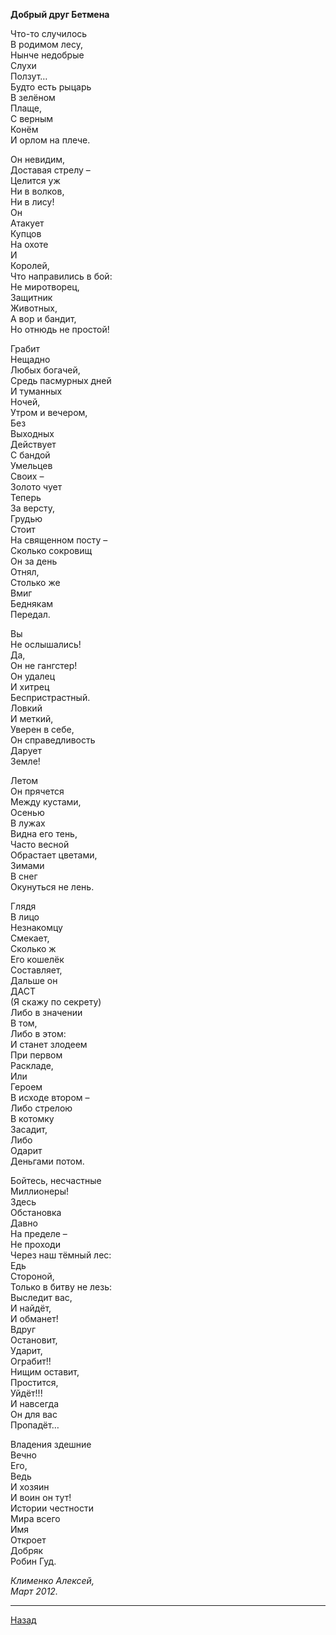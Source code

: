 ﻿**Добрый друг Бетмена**  

Что-то случилось  
В родимом лесу,  
Нынче недобрые  
Слухи  
Ползут…  
Будто есть рыцарь  
В зелёном  
Плаще,  
С верным  
Конём  
И орлом на плече.  

Он невидим,  
Доставая стрелу –  
Целится уж  
Ни в волков,  
Ни в лису!  
Он  
Атакует  
Купцов  
На охоте  
И  
Королей,  
Что направились в бой:  
Не миротворец,  
Защитник  
Животных,  
А вор и бандит,  
Но отнюдь не простой!  

Грабит  
Нещадно  
Любых богачей,  
Средь пасмурных дней  
И туманных  
Ночей,  
Утром и вечером,  
Без  
Выходных  
Действует  
С бандой  
Умельцев  
Своих –  
Золото чует  
Теперь  
За версту,  
Грудью  
Стоит  
На священном посту –  
Сколько сокровищ  
Он за день  
Отнял,  
Столько же  
Вмиг  
Беднякам  
Передал.  

Вы  
Не ослышались!  
Да,  
Он не гангстер!  
Он удалец  
И хитрец  
Беспристрастный.  
Ловкий  
И меткий,  
Уверен в себе,  
Он справедливость  
Дарует  
Земле!  

Летом  
Он прячется  
Между кустами,  
Осенью  
В лужах  
Видна его тень,  
Часто весной  
Обрастает цветами,  
Зимами  
В снег  
Окунуться не лень.  

Глядя  
В лицо  
Незнакомцу  
Смекает,  
Сколько ж  
Его кошелёк  
Составляет,  
Дальше он  
ДАСТ  
(Я скажу по секрету)  
Либо в значении  
В том,  
Либо в этом:  
И станет злодеем  
При первом  
Раскладе,  
Или  
Героем  
В исходе втором –  
Либо стрелою  
В котомку  
Засадит,  
Либо  
Одарит  
Деньгами потом.  

Бойтесь, несчастные  
Миллионеры!  
Здесь  
Обстановка  
Давно  
На пределе –  
Не проходи  
Через наш тёмный лес:  
Едь  
Стороной,  
Только в битву не лезь:  
Выследит вас,  
И найдёт,  
И обманет!  
Вдруг  
Остановит,  
Ударит,  
Ограбит!!  
Нищим оставит,  
Простится,  
Уйдёт!!!  
И навсегда  
Он для вас  
Пропадёт…  

Владения здешние  
Вечно  
Его,  
Ведь  
И хозяин  
И воин он тут!  
Истории честности  
Мира всего  
Имя  
Откроет  
Добряк  
Робин Гуд.  

_Клименко Алексей,_  
_Март 2012._  

---

[Назад](./)
